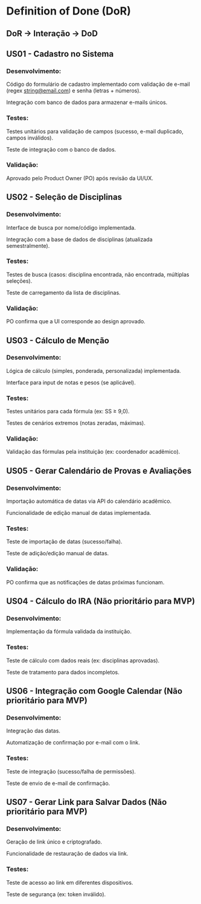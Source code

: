 
# Definition of Done (DoR)

## DoR -> Interação -> DoD

## US01 - Cadastro no Sistema

### Desenvolvimento:

Código do formulário de cadastro implementado com validação de e-mail (regex string@email.com) e senha (letras + números).

Integração com banco de dados para armazenar e-mails únicos.

### Testes:

Testes unitários para validação de campos (sucesso, e-mail duplicado, campos inválidos).

Teste de integração com o banco de dados.

### Validação:

Aprovado pelo Product Owner (PO) após revisão da UI/UX.

## US02 - Seleção de Disciplinas

### Desenvolvimento:

Interface de busca por nome/código implementada.

Integração com a base de dados de disciplinas (atualizada semestralmente).

### Testes:

Testes de busca (casos: disciplina encontrada, não encontrada, múltiplas seleções).

Teste de carregamento da lista de disciplinas.

### Validação:

PO confirma que a UI corresponde ao design aprovado.

## US03 - Cálculo de Menção

### Desenvolvimento:

Lógica de cálculo (simples, ponderada, personalizada) implementada.

Interface para input de notas e pesos (se aplicável).

### Testes:

Testes unitários para cada fórmula (ex: SS ≥ 9,0).

Testes de cenários extremos (notas zeradas, máximas).

### Validação:

Validação das fórmulas pela instituição (ex: coordenador acadêmico).

## US05 - Gerar Calendário de Provas e Avaliações

### Desenvolvimento:

Importação automática de datas via API do calendário acadêmico.

Funcionalidade de edição manual de datas implementada.

### Testes:

Teste de importação de datas (sucesso/falha).

Teste de adição/edição manual de datas.

### Validação:

PO confirma que as notificações de datas próximas funcionam.

## US04 - Cálculo do IRA (Não prioritário para MVP)

### Desenvolvimento:

Implementação da fórmula validada da instituição.

### Testes:

Teste de cálculo com dados reais (ex: disciplinas aprovadas).

Teste de tratamento para dados incompletos.

## US06 - Integração com Google Calendar (Não prioritário para MVP)

### Desenvolvimento:

Integração das datas.

Automatização de confirmação por e-mail com o link.

### Testes:

Teste de integração (sucesso/falha de permissões).

Teste de envio de e-mail de confirmação.


## US07 - Gerar Link para Salvar Dados (Não prioritário para MVP)

### Desenvolvimento:

Geração de link único e criptografado.

Funcionalidade de restauração de dados via link.

### Testes:

Teste de acesso ao link em diferentes dispositivos.

Teste de segurança (ex: token inválido).
